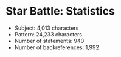 # Star Battle: Statistics

<!-- %% svg-grid: none -->

* Subject: 4,013 characters
* Pattern: 24,233 characters
* Number of statements: 940
* Number of backreferences: 1,992
